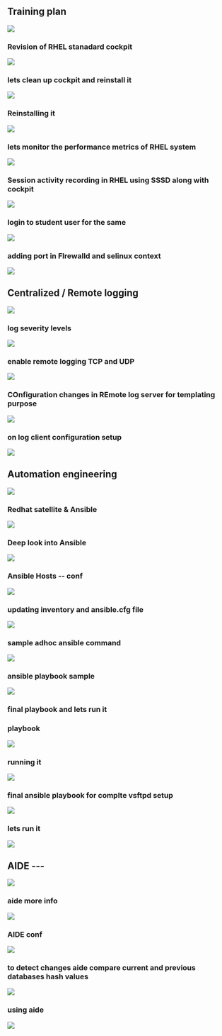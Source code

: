 ## Training plan 

<img src="plan.png">

### Revision of  RHEL stanadard cockpit 

<img src="cockpit.png">

### lets clean up cockpit and reinstall it 

<img src="rmc.png">

### Reinstalling it 

<img src="rei.png">


### lets monitor the performance metrics of RHEL system 

<img src="perm.png">

### Session activity recording in RHEL using SSSD along with cockpit 

<img src="cockr.png">

### login to student user for the same 

<img src="st.png">

### adding port in FIrewalld and selinux context 

<img src="fire.png">

## Centralized / Remote logging 

<img src="cl.png">

### log severity levels 

<img src="sev.png">

### enable remote logging TCP and UDP 

<img src="rmlog.png">

### COnfiguration changes in REmote log server for templating purpose 

<img src="tmrl.png">

### on log client configuration setup 

<img src="rlcl.png">


## Automation engineering 

<img src="auto.png">

### Redhat satellite & Ansible 

<img src="an.png">

### Deep look into Ansible 

<img src="an1.png">

### Ansible Hosts -- conf

<img src="host1.png">

### updating inventory and ansible.cfg file 

<img src="cfg.png">

### sample adhoc ansible command 

<img src="adhoc.png">

### ansible playbook sample 

<img src="playbook.png">

### final playbook and lets run it 

### playbook 

<img src="play1.png">

### running it 

<img src="runit.png">

### final ansible playbook for complte vsftpd setup 

<img src="com.png">

### lets run it 

<img src="runit1.png">

## AIDE --- 

<img src="aide.png">

### aide more info 

<img src="aide1.png">

### AIDE conf 

<img src="aidec.png">

### to detect changes aide compare current and previous databases hash values 

<img src="aideh.png">

### using aide 

<img src="aideck.png">



